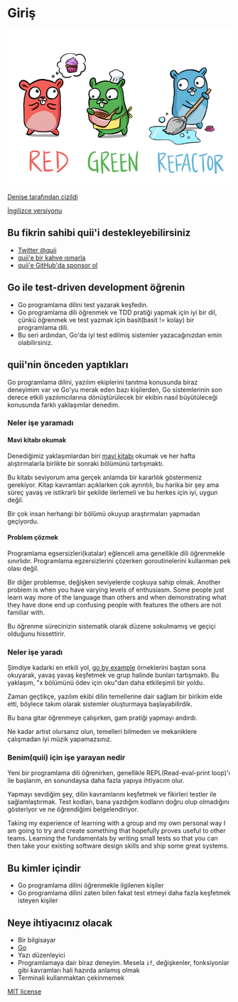 # Giriş

![](.gitbook/assets/red-green-blue-gophers-smaller.png)

[Denise tarafından çizildi](https://twitter.com/deniseyu21)

[İngilizce versiyonu](https://quii.gitbook.io/learn-go-with-tests/)

## Bu fikrin sahibi quii'i destekleyebilirsiniz

* [Twitter @quii](https://twitter.com/quii)
* [quii'e bir kahve ısmarla](https://www.buymeacoffee.com/quii)
* [quii'e GitHub'da sponsor ol](https://github.com/sponsors/quii)

## Go ile test-driven development öğrenin

* Go programlama dilini test yazarak keşfedin.
* Go programlama dili öğrenmek ve TDD pratiği yapmak için iyi bir dil, çünkü öğrenmek ve test yazmak için basit(basit != kolay) bir programlama dili.
* Bu seri ardından, Go'da iyi test edilmiş sistemler yazacağınızdan emin olabilirsiniz.

## quii'nin önceden yaptıkları

Go programlama dilini, yazılım ekiplerini tanıtma konusunda biraz deneyimim var ve Go'yu merak eden bazı kişilerden, Go sistemlerinin son derece etkili yazılımcılarına dönüştürülecek bir ekibin nasıl büyütüleceği konusunda farklı yaklaşımlar denedim.

### Neler işe yaramadı

#### Mavi kitabı okumak

Denediğimiz yaklaşımlardan biri [mavi kitabı](https://www.amazon.co.uk/Programming-Language-Addison-Wesley-Professional-Computing/dp/0134190440) okumak ve her hafta alıştırmalarla birlikte bir sonraki bölümünü tartışmaktı.

Bu kitabı seviyorum ama gerçek anlamda bir kararlılık göstermeniz gerekiyor. Kitap kavramları açıklarken çok ayrıntılı, bu harika bir şey ama süreç yavaş ve istikrarlı bir şekilde ilerlemeli ve bu herkes için iyi, uygun değil.

Bir çok insan herhangi bir bölümü okuyup araştırmaları yapmadan geçiyordu.

#### Problem çözmek

Programlama egsersizleri(katalar) eğlenceli ama genellikle dili öğrenmekle sınırlıdır. Programlama egzersizlerini çözerken goroutinelerini kullanman pek olası değil.

Bir diğer problemse, değişken seviyelerde coşkuya sahip olmak. Another problem is when you have varying levels of enthusiasm. Some people just learn way more of the language than others and when demonstrating what they have done end up confusing people with features the others are not familiar with.

Bu öğrenme sürecinizin sistematik olarak düzene sokulmamış ve geçiçi olduğunu hissettirir.

### Neler işe yaradı

Şimdiye kadarki en etkili yol, [go by example](https://gobyexample.com/) örneklerini baştan sona okuyarak, yavaş yavaş keşfetmek ve grup halinde bunları tartışmaktı. Bu yaklaşım, "x bölümünü ödev için oku"dan daha etkileşimli bir yoldu.

Zaman geçtikçe, yazılım ekibi dilin temellerine dair sağlam bir birikim elde etti, böylece takım olarak sistemler oluşturmaya başlayabilirdik.

Bu bana gitar öğrenmeye çalışırken, gam pratiği yapmayı andırdı.

Ne kadar artist olursanız olun, temelleri bilmeden ve mekaniklere çalışmadan iyi müzik yapamazsınız.

### Benim(quii) için işe yarayan nedir

Yeni bir programlama dili öğrenirken, genellikle REPL(Read-eval-print loop)'ı ile başlarım, en sonundaysa daha fazla yapıya ihtiyacım olur.

Yapmayı sevdiğim şey, dilin kavramlarını keşfetmek ve fikirleri testler ile sağlamlaştırmak. Test kodları, bana yazdığım kodların doğru olup olmadığını gösteriyor ve ne öğrendiğimi belgelendiriyor.

Taking my experience of learning with a group and my own personal way I am going to try and create something that hopefully proves useful to other teams. Learning the fundamentals by writing small tests so that you can then take your existing software design skills and ship some great systems.

## Bu kimler içindir

* Go programlama dilini öğrenmekle ilgilenen kişiler
* Go programlama dilini zaten bilen fakat test etmeyi daha fazla keşfetmek isteyen kişiler

## Neye ihtiyacınız olacak

* Bir bilgisayar
* [Go](https://golang.org/)
* Yazı düzenleyici
* Programlamaya dair biraz deneyim. Mesela `if`, değişkenler, fonksiyonlar gibi kavramları hali hazırda anlamış olmak
* Terminali kullanmaktan çekinmemek

[MIT license](https://github.com/halilkocaoz/learn-go-with-tests/tree/1a61412ecfcc1a7368ed32985788c6d952ce7a3a/LICENSE.md)

